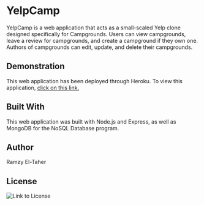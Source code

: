 # YelpCamp

YelpCamp is a web application that acts as a small-scaled Yelp clone designed specifically for Campgrounds. Users can view campgrounds, leave a review for campgrounds, and create a campground if they own one. Authors of campgrounds can edit, update, and delete their campgrounds.

## Demonstration

This web application has been deployed through Heroku. To view this application, [click on this link.](https://enigmatic-chamber-13608.herokuapp.com/)

## Built With

This web application was built with Node.js and Express, as well as MongoDB for the NoSQL Database program.

## Author

Ramzy El-Taher

## License

![Link to License](LICENSE)
